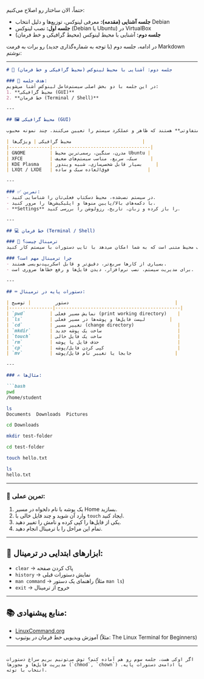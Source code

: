 حتماً، الان ساختار رو اصلاح می‌کنیم:

- **جلسه آشنایی (مقدمه):** معرفی لینوکس، توزیع‌ها و دلیل انتخاب Debian  
- **جلسه اول:** نصب لینوکس (Debian یا Ubuntu) در VirtualBox  
- **جلسه دوم:** آشنایی با محیط لینوکس (محیط گرافیکی و خط فرمان)

در ادامه، جلسه دوم (با توجه به شماره‌گذاری جدید) رو برات به فرمت Markdown نوشتم:

---

```markdown
# 🧩 جلسه دوم: آشنایی با محیط لینوکس (محیط گرافیکی و خط فرمان)

### 🎯 هدف جلسه:
در این جلسه با دو بخش اصلی سیستم‌عامل لینوکس آشنا می‌شویم:
1. **محیط گرافیکی (GUI)**
2. **خط فرمان (Terminal / Shell)**

---

## 🖼️ محیط گرافیکی (GUI)

اکثر توزیع‌های لینوکس دارای **محیط‌های دسکتاپ متفاوتی** هستند که ظاهر و عملکرد سیستم را تعیین می‌کنند. چند نمونه محبوب:

| محیط گرافیکی | ویژگی‌ها                          |
|---------------|------------------------------------|
| GNOME         | مدرن، سنگین، رسمی‌ترین محیط Ubuntu |
| XFCE          | سبک، سریع، مناسب سیستم‌های ضعیف     |
| KDE Plasma    | بسیار قابل شخصی‌سازی، شبیه ویندوز     |
| LXQt / LXDE   | فوق‌العاده سبک و ساده              |

---

### ✅ تمرین:
- در سیستم نصب‌شده، محیط دسکتاپ فعلی‌تان را شناسایی کنید.
- با دکمه‌های بالا/پایین منوها و اپلیکیشن‌ها را مرور کنید.
- **Settings** را باز کرده و زبان، تاریخ، رزولوشن را بررسی کنید.

---

## 💻 خط فرمان (Terminal / Shell)

### 💬 ترمینال چیست؟
ترمینال یک محیط متنی است که به شما امکان می‌دهد با تایپ دستورات با سیستم کار کنید.

### چرا ترمینال مهم است؟
- بسیاری از کارها سریع‌تر، دقیق‌تر و قابل اسکریپت‌نویسی هستند.
- برای مدیریت سیستم، نصب نرم‌افزار، دیدن فایل‌ها و رفع خطاها ضروری است.

---

## ⌨️ دستورات پایه در ترمینال:

| دستور         | توضیح                                       |
|----------------|----------------------------------------------|
| `pwd`         | نمایش مسیر فعلی (print working directory)    |
| `ls`          | لیست فایل‌ها و پوشه‌ها در مسیر فعلی         |
| `cd`          | تغییر مسیر (change directory)                |
| `mkdir`       | ساخت یک پوشه جدید                            |
| `touch`       | ساخت یک فایل خالی                            |
| `rm`          | حذف فایل یا پوشه                             |
| `cp`          | کپی کردن فایل/پوشه                           |
| `mv`          | جابجا یا تغییر نام فایل/پوشه                |

---

### ✍️ مثال‌ها:

```bash
pwd
/home/student

ls
Documents  Downloads  Pictures

cd Downloads

mkdir test-folder

cd test-folder

touch hello.txt

ls
hello.txt
```

---

### 🎯 تمرین عملی:

1. یک پوشه با نام دلخواه در مسیر Home بسازید.
2. وارد آن شوید و چند فایل خالی با `touch` ایجاد کنید.
3. یکی از فایل‌ها را کپی کرده و نامش را تغییر دهید.
4. تمام این مراحل را با ترمینال انجام دهید.

---

## 🧰 ابزارهای ابتدایی در ترمینال:

- `clear` → پاک کردن صفحه
- `history` → نمایش دستورات قبلی
- `man command` → راهنمای یک دستور (مثلاً `man ls`)
- `exit` → خروج از ترمینال

---

## 📚 منابع پیشنهادی:

- [LinuxCommand.org](http://linuxcommand.org/)
- آموزش ویدیویی خط فرمان در یوتیوب (مثلاً: The Linux Terminal for Beginners)

---

```

اگر اوکی هست، جلسه سوم رو هم آماده کنم؟ توش می‌تونیم بریم سراغ دستورات مدیریت فایل‌ها و مجوزها (`chmod`, `chown`) یا ادامه‌ی دستورات پایه. انتخاب با توئه.
